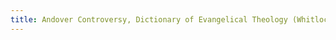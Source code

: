 ```yaml
---
title: Andover Controversy, Dictionary of Evangelical Theology (Whitlock, 2001)/20200707155553346
---
```


